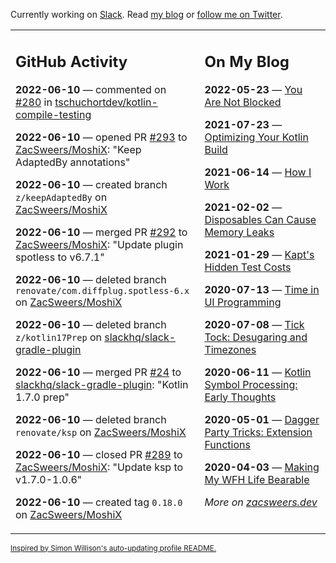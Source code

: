Currently working on [Slack](https://slack.com/). Read [my blog](https://zacsweers.dev/) or [follow me on Twitter](https://twitter.com/ZacSweers).

<table><tr><td valign="top" width="60%">

## GitHub Activity
<!-- githubActivity starts -->
**2022-06-10** — commented on [#280](https://github.com/tschuchortdev/kotlin-compile-testing/issues/280#issuecomment-1152732393) in [tschuchortdev/kotlin-compile-testing](https://github.com/tschuchortdev/kotlin-compile-testing)

**2022-06-10** — opened PR [#293](https://github.com/ZacSweers/MoshiX/pull/293) to [ZacSweers/MoshiX](https://github.com/ZacSweers/MoshiX): "Keep AdaptedBy annotations"

**2022-06-10** — created branch `z/keepAdaptedBy` on [ZacSweers/MoshiX](https://github.com/ZacSweers/MoshiX)

**2022-06-10** — merged PR [#292](https://github.com/ZacSweers/MoshiX/pull/292) to [ZacSweers/MoshiX](https://github.com/ZacSweers/MoshiX): "Update plugin spotless to v6.7.1"

**2022-06-10** — deleted branch `renovate/com.diffplug.spotless-6.x` on [ZacSweers/MoshiX](https://github.com/ZacSweers/MoshiX)

**2022-06-10** — deleted branch `z/kotlin17Prep` on [slackhq/slack-gradle-plugin](https://github.com/slackhq/slack-gradle-plugin)

**2022-06-10** — merged PR [#24](https://github.com/slackhq/slack-gradle-plugin/pull/24) to [slackhq/slack-gradle-plugin](https://github.com/slackhq/slack-gradle-plugin): "Kotlin 1.7.0 prep"

**2022-06-10** — deleted branch `renovate/ksp` on [ZacSweers/MoshiX](https://github.com/ZacSweers/MoshiX)

**2022-06-10** — closed PR [#289](https://github.com/ZacSweers/MoshiX/pull/289) to [ZacSweers/MoshiX](https://github.com/ZacSweers/MoshiX): "Update ksp to v1.7.0-1.0.6"

**2022-06-10** — created tag `0.18.0` on [ZacSweers/MoshiX](https://github.com/ZacSweers/MoshiX)
<!-- githubActivity ends -->
</td><td valign="top" width="40%">

## On My Blog
<!-- blog starts -->
**2022-05-23** — [You Are Not Blocked](https://www.zacsweers.dev/you-are-not-blocked/)

**2021-07-23** — [Optimizing Your Kotlin Build](https://www.zacsweers.dev/optimizing-your-kotlin-build/)

**2021-06-14** — [How I Work](https://www.zacsweers.dev/how-i-work/)

**2021-02-02** — [Disposables Can Cause Memory Leaks](https://www.zacsweers.dev/disposables-can-cause-memory-leaks/)

**2021-01-29** — [Kapt's Hidden Test Costs](https://www.zacsweers.dev/kapts-hidden-test-costs/)

**2020-07-13** — [Time in UI Programming](https://www.zacsweers.dev/time-in-ui/)

**2020-07-08** — [Tick Tock: Desugaring and Timezones](https://www.zacsweers.dev/ticktock-desugaring-timezones/)

**2020-06-11** — [Kotlin Symbol Processing: Early Thoughts](https://www.zacsweers.dev/kotlin-symbol-processor-early-thoughts/)

**2020-05-01** — [Dagger Party Tricks: Extension Functions](https://www.zacsweers.dev/dagger-party-tricks-extension-functions/)

**2020-04-03** — [Making My WFH Life Bearable](https://www.zacsweers.dev/making-wfh-life-bearable/)
<!-- blog ends -->
_More on [zacsweers.dev](https://zacsweers.dev/)_
</td></tr></table>

<sub><a href="https://simonwillison.net/2020/Jul/10/self-updating-profile-readme/">Inspired by Simon Willison's auto-updating profile README.</a></sub>